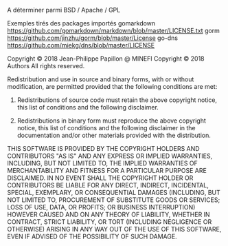 A déterminer parmi BSD / Apache / GPL

Exemples tirés des packages importés
gomarkdown https://github.com/gomarkdown/markdown/blob/master/LICENSE.txt
gorm https://github.com/jinzhu/gorm/blob/master/License
go-dns https://github.com/miekg/dns/blob/master/LICENSE



Copyright © 2018 Jean-Philippe Papillon @ MINEFI
Copyright © 2018 Authors
All rights reserved.

Redistribution and use in source and binary forms, with or without
modification, are permitted provided that the following conditions
are met:

1.  Redistributions of source code must retain the above copyright
    notice, this list of conditions and the following disclaimer.

2.  Redistributions in binary form must reproduce the above
    copyright notice, this list of conditions and the following
    disclaimer in the documentation and/or other materials provided with
    the distribution.

THIS SOFTWARE IS PROVIDED BY THE COPYRIGHT HOLDERS AND CONTRIBUTORS
"AS IS" AND ANY EXPRESS OR IMPLIED WARRANTIES, INCLUDING, BUT NOT
LIMITED TO, THE IMPLIED WARRANTIES OF MERCHANTABILITY AND FITNESS
FOR A PARTICULAR PURPOSE ARE DISCLAIMED. IN NO EVENT SHALL THE
COPYRIGHT HOLDER OR CONTRIBUTORS BE LIABLE FOR ANY DIRECT, INDIRECT,
INCIDENTAL, SPECIAL, EXEMPLARY, OR CONSEQUENTIAL DAMAGES (INCLUDING,
BUT NOT LIMITED TO, PROCUREMENT OF SUBSTITUTE GOODS OR SERVICES;
LOSS OF USE, DATA, OR PROFITS; OR BUSINESS INTERRUPTION) HOWEVER
CAUSED AND ON ANY THEORY OF LIABILITY, WHETHER IN CONTRACT, STRICT
LIABILITY, OR TORT (INCLUDING NEGLIGENCE OR OTHERWISE) ARISING IN
ANY WAY OUT OF THE USE OF THIS SOFTWARE, EVEN IF ADVISED OF THE
POSSIBILITY OF SUCH DAMAGE.
